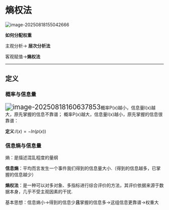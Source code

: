 # 熵权法

![image-20250818155042666](C:\Users\19006\AppData\Roaming\Typora\typora-user-images\image-20250818155042666.png)

**如何分配权重**

主观分析$\rightarrow$ **层次分析法**

客观赋值$\rightarrow$**熵权法**

------

## 定义

### 概率与信息量

<img src="C:\Users\19006\AppData\Roaming\Typora\typora-user-images\image-20250818160637853.png" alt="image-20250818160637853" style="zoom: 150%;" />概率P(x)越小，信息量I(x)越大，原先掌握的信息不靠谱；
概率P(x)越大，信息量I(x)越小，原先掌握的信息很靠谱：

**定义**:$I(x)=-ln(p(x))$

### 信息熵与信息量

熵：是描述混乱程度的量纲

**信息熵**：平均而言发生一个事件我们得到的信息量大小.（得到的信息越多，已掌握的信息越少）

**熵权法**：是一种可以对多对象、多指标进行综合评价的方法，其评价依据来源于数据本身，几乎不受主观因素的干扰.

基本思想：信息熵小→得到的信息少**且**掌握的信息多→这组信息更靠谱→权重大
